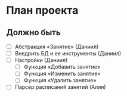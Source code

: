 # План проекта

## Должно быть
- [ ] Абстракция «Занятие»  (Даниил)
- [ ] Внедрить БД и ее инструменты (Даниил)
- [ ] Настройки (Даниил)
    - [ ] Функция «Добавить занятие»
    - [ ] Функция «Изменить занятие»
    - [ ] Функция «Удалить занятие»
- [ ] Парсер расписаний занятий (Алия)